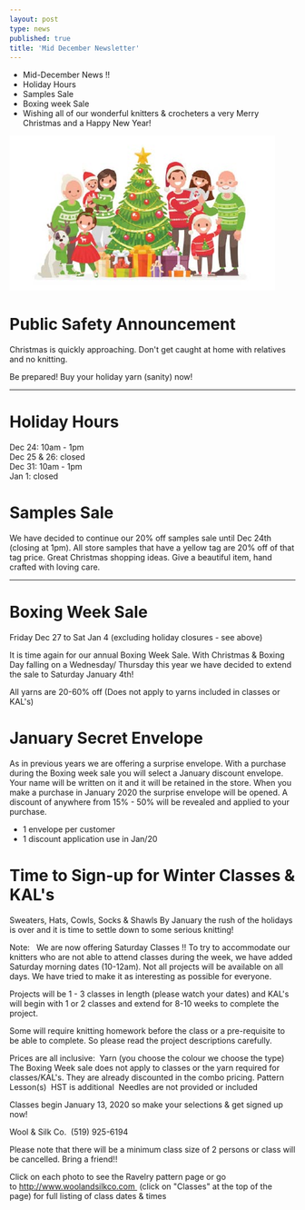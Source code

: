 ```yaml
---
layout: post
type: news
published: true
title: 'Mid December Newsletter'
---
```


- Mid-December News !!
- Holiday Hours
- Samples Sale 
- Boxing week Sale
- Wishing all of our wonderful knitters & crocheters a very Merry Christmas and a Happy New Year!
<img src="/img/xmas_2019.jpg" />

<h1>Public Safety Announcement</h1>

Christmas is quickly approaching. Don't get caught at home with relatives and no knitting.

Be prepared! Buy your holiday yarn (sanity) now!
<hr />
<h1>Holiday Hours</h1>

Dec 24: 10am - 1pm<br />
Dec 25 & 26: closed<br />
Dec 31: 10am - 1pm<br />
Jan 1: closed<br />

<h1>Samples Sale</h1>

We have decided to continue our 20% off samples sale until Dec 24th (closing at 1pm). All store samples that have a yellow tag are 20% off of that tag price. Great Christmas shopping ideas.
Give a beautiful item, hand crafted with loving care.
<hr />
<h1>Boxing Week Sale</h1>

Friday Dec 27 to Sat Jan 4 (excluding holiday closures - see above)

It is time again for our annual Boxing Week Sale. With Christmas & Boxing Day falling on a Wednesday/ Thursday this year we have decided to extend the sale to Saturday January 4th!

All yarns are 20-60% off
(Does not apply to yarns included in classes or KAL's)



<h1>January Secret Envelope</h1>
As in previous years we are offering a surprise envelope. With a purchase during the Boxing week sale you will select a January discount envelope. Your name will be written on it and it will be retained in the store. When you make a purchase in January 2020 the surprise envelope will be opened. A discount of anywhere from 15% - 50% will be revealed and applied to your purchase. 

- 1 envelope per customer
- 1 discount application use in Jan/20


<h1>Time to Sign-up for Winter Classes & KAL's</h1>
Sweaters, Hats, Cowls, Socks & Shawls
By January the rush of the holidays is over and it is time to settle down to some serious knitting!

Note:   We are now offering Saturday Classes !!
To try to accommodate our knitters who are not able to attend classes during the week, we have added Saturday morning dates (10-12am). Not all projects will be available on all days. We have tried to make it as interesting as possible for everyone.

Projects will be 1 - 3 classes in length (please watch your dates)
and KAL's will begin with 1 or 2 classes and extend for 8-10 weeks to complete the project.

Some will require knitting homework before the class or a pre-requisite to be able to complete. So please read the project descriptions carefully. 

Prices are all inclusive: 
Yarn (you choose the colour we choose the type)
The Boxing Week sale does not apply to classes or the yarn required for classes/KAL's. They are already discounted in the combo pricing.
Pattern
Lesson(s) 
HST is additional 
Needles are not provided or included

Classes begin January 13, 2020 so make your selections & get signed up now!

Wool & Silk Co.  (519) 925-6194

Please note that there will be a minimum class size of 2 persons or class will be cancelled. 
Bring a friend!!

Click on each photo to see the Ravelry pattern page
or go to http://www.woolandsilkco.com 
(click on "Classes" at the top of the page)
for full listing of class dates & times 



